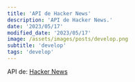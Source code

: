 ```yaml
---
title: 'API de Hacker News'
description: 'API de Hacker News.'
date: '2023/05/17'
modified_date: '2023/05/17'
image: /assets/images/posts/develop.png
subtitle: 'develop'
tags: 'develop'
---
```


API de: [Hacker News](https://github.com/HackerNews/API)
